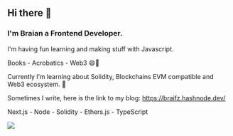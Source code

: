 ## Hi there 👋

### I'm Braian a Frontend Developer.

I'm having fun learning and making stuff with Javascript.

Books - Acrobatics - Web3 😄🌱

Currently I’m learning about Solidity, Blockchains EVM compatible and Web3 ecosystem. 🦾

Sometimes I write, here is the link to my blog: https://braifz.hashnode.dev/  

Next.js - Node - Solidity - Ethers.js - TypeScript


<img src="https://github-readme-stats.vercel.app/api/top-langs/?username=braifz"/>

<!--
**Braifz/braifz** is a ✨ _special_ ✨ repository because its `README.md` (this file) appears on your GitHub profile.

Here are some ideas to get you started:

- 🔭 I’m currently working on ...
- 🌱 I’m currently learning ...
- 👯 I’m looking to collaborate on ...
- 🤔 I’m looking for help with ...
- 💬 Ask me about ...
- 📫 How to reach me: ...
- 😄 Pronouns: ...
- ⚡ Fun fact: ...
-->
